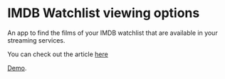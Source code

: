 # IMDB Watchlist viewing options

An app to find the films of your IMDB watchlist that are available in your streaming services.

You can check out the article [here](https://danielcarlander.com/idmb-watchlist?utm_source=github.com&utm_medium=referral)

[Demo](https://imdb-watchlist.herokuapp.com).